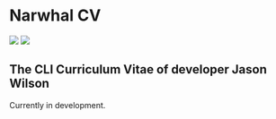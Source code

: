 # Narwhal CV 
[![](https://img.shields.io/npm/v/narwhal-cv.svg)](https://github.com/sgiobairog/narwhal-cv.git) 
[![](https://img.shields.io/bundlephobia/min/narwhal-cv.svg)](https://github.com/sgiobairog/narwhal-cv.git)


## The CLI Curriculum Vitae of developer Jason Wilson

Currently in development.
